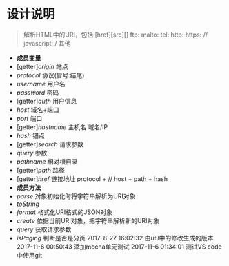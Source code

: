 # 设计说明
> 解析HTML中的URI，包括 [href][src][] ftp: malto: tel: http: https: // javascript: / 其他
- **成员变量**
- [getter]*origin* 站点
- *protocol* 协议(冒号:结尾)
- *username* 用户名
- *password* 密码
- [getter]*auth* 用户信息
- *host* 域名+端口
- *port* 端口
- [getter]*hostname* 主机名 域名/IP
- *hash* 锚点
- [getter]*search* 请求参数
- *query* 参数
- *pathname* 相对根目录
- [getter]*path* 路径
- [getter]*href* 链接地址 protocol + // host + path + hash 
- **成员方法**
- *parse* 对象初始化时将字符串解析为URI对象
- *toString* 
- *format* 格式化URI格式的JSON对象
- *create* 依据当前URI对象，把字符串解析新的URI对象
- *query* 获取请求参数
- *isPaging* 判断是否是分页
2017-8-27 16:02:32
    由util中的修改生成的版本
2017-11-6 00:50:43
    添加mocha单元测试
2017-11-6 01:34:01
    测试VS code中使用git